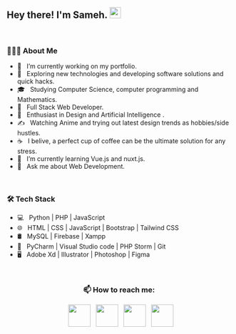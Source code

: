 <br>

<h2> Hey there! I'm Sameh. <img src="https://github.com/souvikguria98/souvikguria98/blob/master/Hi.gif" width="25"></h2>

<br>

<h3> 👨🏻‍💻 About Me </h3>

- 🔭 &nbsp; I’m currently working on my portfolio.
- 🤔 &nbsp; Exploring new technologies and developing software solutions and quick hacks.
- 🎓 &nbsp; Studying Computer Science, computer programming and Mathematics.
- 💼 &nbsp; Full Stack Web Developer.
- 🌱 &nbsp; Enthusiast in Design and Artificial Intelligence .
- ✍️ &nbsp; Watching Anime and trying out latest design trends as hobbies/side hustles.
- ☕ &nbsp; I belive, a perfect cup of coffee can be the ultimate solution for any stress. 
- 🌱 &nbsp; I’m currently learning Vue.js and nuxt.js.
- 💬 &nbsp; Ask me about Web Development.

<br>


<h3>🛠 Tech Stack</h3>

- 💻 &nbsp; Python | PHP | JavaScript
- 🌐 &nbsp; HTML | CSS | JavaScript | Bootstrap | Tailwind CSS
- 🛢 &nbsp; MySQL | Firebase | Xampp
- 🔧 &nbsp; PyCharm | Visual Studio code | PHP Storm | Git
- 🖥 &nbsp; Adobe Xd | Illustrator | Photoshop | Figma

<br>

<h3 align="center">📫 How to reach me:</h3>

<p align="center">
  &nbsp; <a href="https://twitter.com/elalfi_sameh" target="_blank" rel="noopener noreferrer"><img src="https://img.icons8.com/plasticine/100/000000/twitter.png" width="50" /></a>  
  &nbsp; <a href="https://www.facebook.com/sameh.elalfi15/" target="_blank" rel="noopener noreferrer"><img src="https://img.icons8.com/plasticine/100/000000/facebook.png" width="50" /></a>  
  &nbsp; <a href="https://www.linkedin.com/in/sameh-elalfi/" target="_blank" rel="noopener noreferrer"><img src="https://img.icons8.com/plasticine/100/000000/linkedin.png" width="50" /></a>
  &nbsp; <a href="mailto:sameh.elalfi.mail@gmail.com" target="_blank" rel="noopener noreferrer"><img src="https://img.icons8.com/plasticine/100/000000/gmail.png"  width="50" /></a>
</p>
